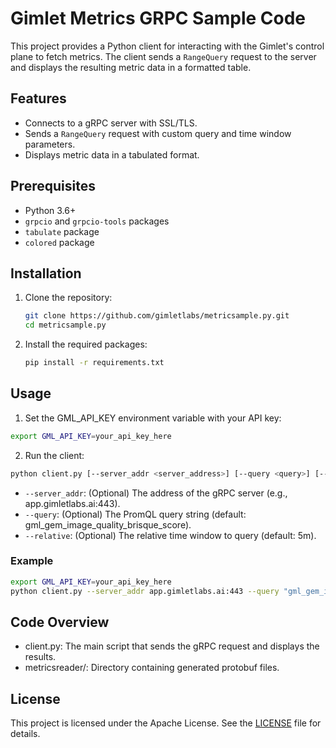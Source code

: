 # Gimlet Metrics GRPC Sample Code

This project provides a Python client for interacting with the Gimlet's control plane to fetch metrics. The client sends a `RangeQuery` request to the server and displays the resulting metric data in a formatted table.

## Features

- Connects to a gRPC server with SSL/TLS.
- Sends a `RangeQuery` request with custom query and time window parameters.
- Displays metric data in a tabulated format.

## Prerequisites

- Python 3.6+
- `grpcio` and `grpcio-tools` packages
- `tabulate` package
- `colored` package

## Installation

1. Clone the repository:
   ```bash
   git clone https://github.com/gimletlabs/metricsample.py.git
   cd metricsample.py
   ```

2. Install the required packages:
   ```bash
   pip install -r requirements.txt   
   ```
   
## Usage
1. Set the GML_API_KEY environment variable with your API key:

``` bash
export GML_API_KEY=your_api_key_here
```

2. Run the client:

``` bash
python client.py [--server_addr <server_address>] [--query <query>] [--relative <relative_time_window>]
```
- `--server_addr`: (Optional) The address of the gRPC server (e.g., app.gimletlabs.ai:443).
- `--query`: (Optional) The PromQL query string (default: gml_gem_image_quality_brisque_score).
- `--relative`: (Optional) The relative time window to query (default: 5m).

### Example

``` bash
export GML_API_KEY=your_api_key_here
python client.py --server_addr app.gimletlabs.ai:443 --query "gml_gem_image_quality_brisque_score" --relative "10m"
```

## Code Overview
- client.py: The main script that sends the gRPC request and displays the results.
- metricsreader/: Directory containing generated protobuf files.

## License
This project is licensed under the Apache License. See the [LICENSE](LICENSE) file for details.





